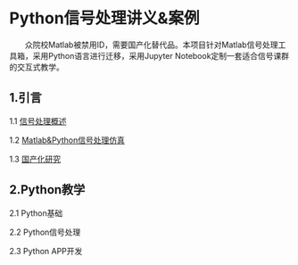 # Python信号处理讲义&案例
&emsp;&emsp;众院校Matlab被禁用ID，需要国产化替代品。本项目针对Matlab信号处理工具箱，采用Python语言进行迁移，采用Jupyter Notebook定制一套适合信号课群的交互式教学。

## 1.引言
1.1 [信号处理概述](https://github.com/mmaayybelin/signal-processing_python/blob/main/%E8%AE%B2%E4%B9%89/%E4%BF%A1%E5%8F%B7%E5%A4%84%E7%90%86%E6%A6%82%E8%BF%B0.md)

1.2 [Matlab&Python信号处理仿真](https://github.com/mmaayybelin/signal-processing_python/blob/main/%E8%AE%B2%E4%B9%89/Matlab&Python%E4%BF%A1%E5%8F%B7%E5%A4%84%E7%90%86%E4%BB%BF%E7%9C%9F.md)

1.3 [国产化研究](https://github.com/mmaayybelin/signal-processing_python/blob/main/%E8%AE%B2%E4%B9%89/%E5%9B%BD%E4%BA%A7%E5%8C%96%E7%A0%94%E7%A9%B6.md)

## 2.Python教学
2.1 Python基础

2.2 Python信号处理

2.3 Python APP开发
